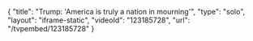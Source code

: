 {
    "title": "Trump: 'America is truly a nation in mourning'",
    "type": "solo",
    "layout": "iframe-static",
    "videoId": "123185728",
    "url": "\/tvpembed\/123185728"
}